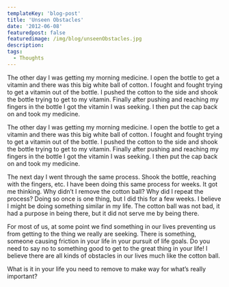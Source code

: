 ```yaml
---
templateKey: 'blog-post'
title: 'Unseen Obstacles'
date: '2012-06-08'
featuredpost: false
featuredimage: /img/blog/unseenObstacles.jpg
description:
tags:
  - Thoughts
---
```


The other day I was getting my morning medicine. I open the bottle to get a vitamin and there was this big white ball of cotton. I fought and fought trying to get a vitamin out of the bottle. I pushed the cotton to the side and shook the bottle trying to get to my vitamin. Finally after pushing and reaching my fingers in the bottle I got the vitamin I was seeking. I then put the cap back on and took my medicine.

The other day I was getting my morning medicine. I open the bottle to get a vitamin and there was this big white ball of cotton. I fought and fought trying to get a vitamin out of the bottle. I pushed the cotton to the side and shook the bottle trying to get to my vitamin. Finally after pushing and reaching my fingers in the bottle I got the vitamin I was seeking. I then put the cap back on and took my medicine.

The next day I went through the same process. Shook the bottle, reaching with the fingers, etc. I have been doing this same process for weeks. It got me thinking. Why didn’t I remove the cotton ball? Why did I repeat the process? Doing so once is one thing, but I did this for a few weeks. I believe I might be doing something similar in my life. The cotton ball was not bad, it had a purpose in being there, but it did not serve me by being there.

For most of us, at some point we find something in our lives preventing us from getting to the thing we really are seeking. There is something, someone causing friction in your life in your pursuit of life goals. Do you need to say no to something good to get to the great thing in your life! I believe there are all kinds of obstacles in our lives much like the cotton ball.

What is it in your life you need to remove to make way for what’s really important?
